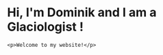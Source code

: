 
<!DOCTYPE html> 
<html>
  <head>
    <title>Dominik Fahrner - Homepage</title>
  </head>
  
  <body>
    <h1>Hi, I'm Dominik and I am a Glaciologist !</h1>  
    
    <p>Welcome to my website!</p> 
  </body>
</html>

